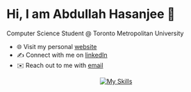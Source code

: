 # Hi, I am Abdullah Hasanjee 👋
Computer Science Student @ Toronto Metropolitan University 
- 🌐 Visit my personal [website](https://haabdullah.github.io/me/)
- ✍️ Connect with me on [linkedIn](https://www.linkedin.com/in/abdullah-hasanjee/)
- ✉️ Reach out to me with [email](mailto:abdullah.hasanjee@gmail.com)
<p align="center">
  <a href="https://skillicons.dev">
    <img src="https://skillicons.dev/icons?i=python,java,react,figma,js,css,html,git,react, cpp" alt="My Skills">
  </a>
</p>

